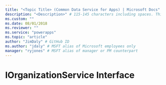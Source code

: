 ```yaml
---
title: "<Topic Title> (Common Data Service for Apps) | Microsoft Docs" # Intent and product brand in a unique string of 43-59 chars including spaces
description: "<Description>" # 115-145 characters including spaces. This abstract displays in the search result.
ms.custom: ""
ms.date: 08/01/2018
ms.reviewer: ""
ms.service: "powerapps"
ms.topic: "article"
author: "JimDaly" # GitHub ID
ms.author: "jdaly" # MSFT alias of Microsoft employees only
manager: "ryjones" # MSFT alias of manager or PM counterpart
---
```

# IOrganizationService Interface

<!-- 
https://docs.microsoft.com/en-us/dynamics365/customer-engagement/developer/org-service/organization-service-methods 

The focus of this topic must change. Instead of just being a list of the methods in the interface, this topic should also

call out the  classes we ship that implement this interface, such as OrganizationServiceProxy and CrmServiceClient, etc.


Something else to consider:
    Since we seem to have spun up so many different classes that implement this interface, are there any scenarios where an ISV would do the same?

    Is this an example?

    https://www.linkedin.com/pulse/using-singleton-design-pattern-call-dynamics-crm-web-service-kanlica/



-->